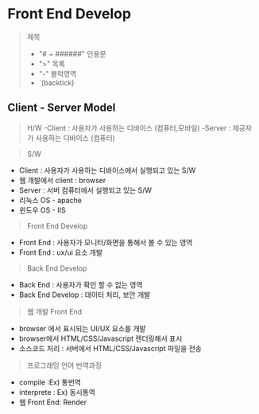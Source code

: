 # Front End Develop

> 제목
> - "# ~ ######"
> 인용문
> - ">"
> 목록
> - "-"
> 블럭영역
> - `(backtick)

## Client - Server Model

> H/W
-Client : 사용자가 사용하는 디바이스 (컴퓨터,모바일)
-Server : 제공자가 사용하는 디바이스 (컴퓨터)

> S/W
- Client : 사용자가 사용하는 디바이스에서 실행되고 있는 S/W
 - 웹 개발에서 client : browser
- Server : 서버 컴퓨터에서  실행되고 있는 S/W 
 - 리눅스 OS - apache
 - 윈도우 OS - IIS

> Front End Develop
- Front End : 사용자가 모니터/화면을 통해서 볼 수 있는 영역
- Front End : ux/ui 요소 개발 

> Back End Develop
- Back End : 사용자가 확인 할 수 없는 영역
- Back End Develop : 데이터 처리, 보안 개발 

> 웹 개발 Front End
- browser 에서 표시되는 UI/UX 요소를 개발
- browser에서 HTML/CSS/Javascript 렌더링해서 표시 
- 소스코드 처리 : 서버에서 HTML/CSS/Javascript 파일을 전송 

> 프로그래밍 언어 번역과정
- compile :Ex) 통번역
- interprete : Ex) 동시통역 
- 웹 Front End: Render 



